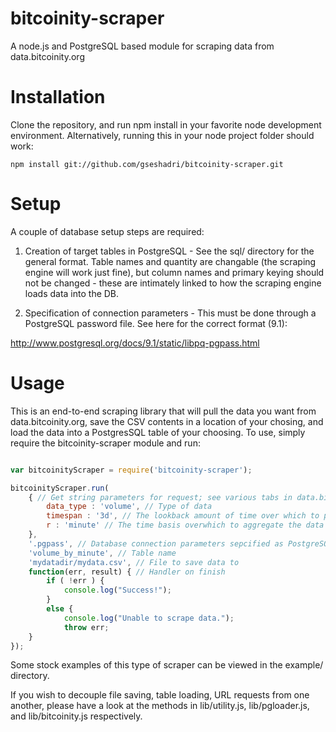 bitcoinity-scraper
==================

A node.js and PostgreSQL based module for scraping data from data.bitcoinity.org

Installation
============

Clone the repository, and run npm install in your favorite node development environment. Alternatively, running this in your node project folder should work:

```
npm install git://github.com/gseshadri/bitcoinity-scraper.git
```

Setup
=====

A couple of database setup steps are required:

1. Creation of target tables in PostgreSQL - See the sql/ directory for the general format. Table names and quantity are changable (the scraping engine will work just fine), but column names and primary keying should not be changed - these are intimately linked to how the scraping engine loads data into the DB. 

2. Specification of connection parameters - This must be done through a PostgreSQL password file. See here for the correct format (9.1):

http://www.postgresql.org/docs/9.1/static/libpq-pgpass.html


Usage
=====

This is an end-to-end scraping library that will pull the data you want from data.bitcoinity.org, save the CSV contents in a location of your chosing, and load the data into a PostgresSQL table of your choosing. To use, simply require the bitcoinity-scraper module and run:

```javascript

var bitcoinityScraper = require('bitcoinity-scraper');

bitcoinityScraper.run(
    { // Get string parameters for request; see various tabs in data.bitcoinity.org to configure
        data_type : 'volume', // Type of data
        timespan : '3d', // The lookback amount of time over which to pull in the data 
        r : 'minute' // The time basis overwhich to aggregate the data
    },
    '.pgpass', // Database connection parameters sepcified as PostgreSQL style password file
    'volume_by_minute', // Table name
    'mydatadir/mydata.csv', // File to save data to
    function(err, result) { // Handler on finish
        if ( !err ) {
            console.log("Success!");
        }
        else {
            console.log("Unable to scrape data.");
            throw err;
    }
});
```

Some stock examples of this type of scraper can be viewed in the example/ directory.

If you wish to decouple file saving, table loading, URL requests from one another, please have a look at the methods in lib/utility.js, lib/pgloader.js, and lib/bitcoinity.js respectively.



